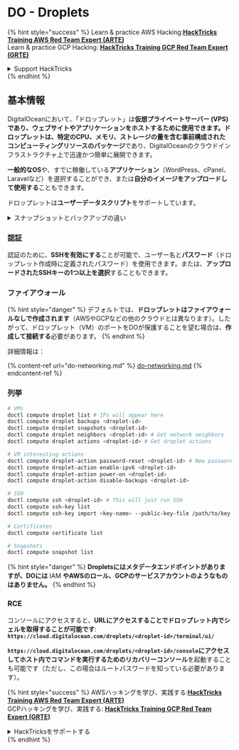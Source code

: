 # DO - Droplets

{% hint style="success" %}
Learn & practice AWS Hacking:<img src="../../../.gitbook/assets/image (1) (1) (1) (1).png" alt="" data-size="line">[**HackTricks Training AWS Red Team Expert (ARTE)**](https://training.hacktricks.xyz/courses/arte)<img src="../../../.gitbook/assets/image (1) (1) (1) (1).png" alt="" data-size="line">\
Learn & practice GCP Hacking: <img src="../../../.gitbook/assets/image (2) (1).png" alt="" data-size="line">[**HackTricks Training GCP Red Team Expert (GRTE)**<img src="../../../.gitbook/assets/image (2) (1).png" alt="" data-size="line">](https://training.hacktricks.xyz/courses/grte)

<details>

<summary>Support HackTricks</summary>

* Check the [**subscription plans**](https://github.com/sponsors/carlospolop)!
* **Join the** 💬 [**Discord group**](https://discord.gg/hRep4RUj7f) or the [**telegram group**](https://t.me/peass) or **follow** us on **Twitter** 🐦 [**@hacktricks\_live**](https://twitter.com/hacktricks_live)**.**
* **Share hacking tricks by submitting PRs to the** [**HackTricks**](https://github.com/carlospolop/hacktricks) and [**HackTricks Cloud**](https://github.com/carlospolop/hacktricks-cloud) github repos.

</details>
{% endhint %}

## 基本情報

DigitalOceanにおいて、「ドロップレット」は**仮想プライベートサーバー (VPS)**であり、ウェブサイトやアプリケーションをホストするために使用できます。ドロップレットは、特定のCPU、メモリ、ストレージの量を含む**事前構成されたコンピューティングリソースのパッケージ**であり、DigitalOceanのクラウドインフラストラクチャ上で迅速かつ簡単に展開できます。

**一般的なOS**や、すでに稼働している**アプリケーション**（WordPress、cPanel、Laravelなど）を選択することができ、または**自分のイメージをアップロードして使用する**こともできます。

ドロップレットは**ユーザーデータスクリプト**をサポートしています。

<details>

<summary>スナップショットとバックアップの違い</summary>

DigitalOceanにおいて、スナップショットはドロップレットのディスクの時点コピーです。スナップショットが取得された時点でのドロップレットのディスクの状態をキャプチャし、オペレーティングシステム、インストールされたアプリケーション、ディスク上のすべてのファイルとデータを含みます。

スナップショットは、元のドロップレットと同じ構成の新しいドロップレットを作成するためや、スナップショットが取得された時点の状態にドロップレットを復元するために使用できます。スナップショットはDigitalOceanのオブジェクトストレージサービスに保存され、増分であるため、前回のスナップショット以降の変更のみが保存されます。これにより、効率的に使用でき、コスト効果も高くなります。

一方、バックアップはドロップレットの完全なコピーであり、オペレーティングシステム、インストールされたアプリケーション、ファイル、データ、さらにドロップレットの設定とメタデータを含みます。バックアップは通常、定期的に実行され、特定の時点でのドロップレットの全体的な状態をキャプチャします。

スナップショットとは異なり、バックアップは圧縮され暗号化された形式で保存され、DigitalOceanのインフラストラクチャからリモートの安全な場所に転送されます。これにより、バックアップは災害復旧に最適であり、データ損失やその他の重大なイベントが発生した場合に復元できるドロップレットの完全なコピーを提供します。

要約すると、スナップショットはドロップレットのディスクの時点コピーであり、バックアップはドロップレットの完全なコピーで、設定とメタデータを含みます。スナップショットはDigitalOceanのオブジェクトストレージサービスに保存され、バックアップはDigitalOceanのインフラストラクチャからリモートの場所に転送されます。スナップショットとバックアップの両方はドロップレットを復元するために使用できますが、スナップショットは使用と保存がより効率的であり、バックアップは災害復旧のためのより包括的なバックアップソリューションを提供します。

</details>

### 認証

認証のために、**SSHを有効にする**ことが可能で、ユーザー名と**パスワード**（ドロップレット作成時に定義されたパスワード）を使用できます。または、**アップロードされたSSHキーの1つ以上を選択**することもできます。

### ファイアウォール

{% hint style="danger" %}
デフォルトでは、**ドロップレットはファイアウォールなしで作成されます**（AWSやGCPなどの他のクラウドとは異なります）。したがって、ドロップレット（VM）のポートをDOが保護することを望む場合は、**作成して接続する**必要があります。
{% endhint %}

詳細情報は：

{% content-ref url="do-networking.md" %}
[do-networking.md](do-networking.md)
{% endcontent-ref %}

### 列挙
```bash
# VMs
doctl compute droplet list # IPs will appear here
doctl compute droplet backups <droplet-id>
doctl compute droplet snapshots <droplet-id>
doctl compute droplet neighbors <droplet-id> # Get network neighbors
doctl compute droplet actions <droplet-id> # Get droplet actions

# VM interesting actions
doctl compute droplet-action password-reset <droplet-id> # New password is emailed to the user
doctl compute droplet-action enable-ipv6 <droplet-id>
doctl compute droplet-action power-on <droplet-id>
doctl compute droplet-action disable-backups <droplet-id>

# SSH
doctl compute ssh <droplet-id> # This will just run SSH
doctl compute ssh-key list
doctl compute ssh-key import <key-name> --public-key-file /path/to/key.pub

# Certificates
doctl compute certificate list

# Snapshots
doctl compute snapshot list
```
{% hint style="danger" %}
**Dropletsにはメタデータエンドポイントがありますが、DOには** IAM **やAWSのロール、GCPのサービスアカウントのようなものはありません。**
{% endhint %}

### RCE

コンソールにアクセスすると、**URLにアクセスすることでドロップレット内でシェルを取得することが可能です**: **`https://cloud.digitalocean.com/droplets/<droplet-id>/terminal/ui/`**

**`https://cloud.digitalocean.com/droplets/<droplet-id>/console`**にアクセスしてホスト内でコマンドを実行するための**リカバリーコンソール**を起動することも可能です（ただし、この場合はルートパスワードを知っている必要があります）。

{% hint style="success" %}
AWSハッキングを学び、実践する:<img src="../../../.gitbook/assets/image (1) (1) (1) (1).png" alt="" data-size="line">[**HackTricks Training AWS Red Team Expert (ARTE)**](https://training.hacktricks.xyz/courses/arte)<img src="../../../.gitbook/assets/image (1) (1) (1) (1).png" alt="" data-size="line">\
GCPハッキングを学び、実践する: <img src="../../../.gitbook/assets/image (2) (1).png" alt="" data-size="line">[**HackTricks Training GCP Red Team Expert (GRTE)**<img src="../../../.gitbook/assets/image (2) (1).png" alt="" data-size="line">](https://training.hacktricks.xyz/courses/grte)

<details>

<summary>HackTricksをサポートする</summary>

* [**サブスクリプションプラン**](https://github.com/sponsors/carlospolop)を確認してください！
* **💬 [**Discordグループ**](https://discord.gg/hRep4RUj7f)または[**テレグラムグループ**](https://t.me/peass)に参加するか、**Twitter** 🐦 [**@hacktricks\_live**](https://twitter.com/hacktricks_live)**をフォローしてください。**
* **ハッキングのトリックを共有するには、[**HackTricks**](https://github.com/carlospolop/hacktricks)と[**HackTricks Cloud**](https://github.com/carlospolop/hacktricks-cloud)のGitHubリポジトリにPRを送信してください。**

</details>
{% endhint %}
